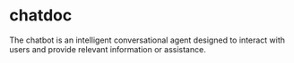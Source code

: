 # chatdoc
The chatbot is an intelligent conversational agent designed to interact with users and provide relevant information or assistance. 
